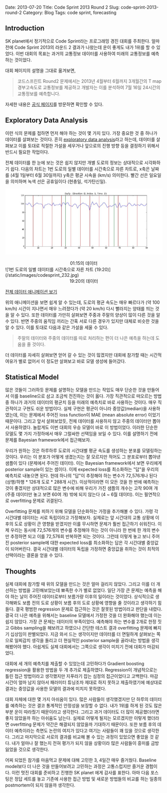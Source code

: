 Date: 2013-07-20
Title: Code Sprint 2013 Round 2
Slug: code-sprint-2013-round-2
Category: Blog
Tags: code sprint, forecasting


## Introduction

SK planet에서 정기적으로 Code Sprint라는 프로그래밍 경진 대회를 주최한다. 얼마 전에 Code Sprint 2013의 라운드 2 결과가 나왔는데 운이 좋게도 내가 1위를 할 수 있었다. 이번 대회의 목표는 과거의 교통정보 데이터를 사용하여 미래의 교통정보를 예측하는 것이었다.

대회 페이지의 설명을 그대로 옮겨보면, 
> 코드스프린트 Round2 문제에서는 2013년 4월부터 6월까지 3개월간의 T map 경부고속도로 교통정보를 제공하고 개발자는 이를 분석하여 7월 16일 24시간의 교통정보를 예측합니다.

자세한 내용은 [공식 페이지](http://codesprint.skplanet.com/2013/intro/round_02.htm)를 방문하면 확인할 수 있다.

## Exploratory Data Analysis

이런 식의 문제를 접하면 먼저 해야 하는 것이 몇 가지 있다. 가장 중요한 것 중 하나가 데이터를 살펴보는 것이다. 흔히 [exploratory data analysis](http://en.wikipedia.org/wiki/Exploratory_data_analysis)라고 하는데, 데이터를 살펴보고 이를 토대로 적절한 가설을 세우거나 앞으로의 진행 방향 등을 결정하기 위해서 반드시 필요한 작업이다.

전체 데이터를 한 눈에 보는 것은 쉽지 않지만 개별 도로의 정보는 상대적으로 시각화하기 쉽다. 다음의 차트는 1번 도로의 일별 데이터를 시간축으로 자른 차트로, x축은 날짜를 (4월 1일부터 6월 30일까지) y축은 평균 시속을 (km/s) 의미한다. 빨간 선은 일요일을 의미하며 녹색 선은 공휴일이다 (현충일, 석가탄신일).

![1번 도로의 일별 데이터를 시간축으로 자른 차트 (01:15)](/static/images/codesprint_015.jpg)
<center>
01:15의 데이터
</center>
![1번 도로의 일별 데이터를 시간축으로 자른 차트 (19:20)](/static/images/codesprint_232.jpg)
<center>
19:20의 데이터
</center>

[전체 데이터 애니메이션 보기](/static/images/codesprint_001.gif)

위의 애니메이션을 보면 쉽게 알 수 있는데, 도로의 평균 속도는 매우 빠르다가 (약 100 km/h) 시간이 지나면서 매우 느려졌다가 (약 20 km/h) 다시 빨라지는 양태를 띄는 것을 알 수 있다. 또한 데이터를 가만히 살펴보면 주중과 주말의 양상이 많이 다른 것을 알 수 있다. 반면 주중의 움직임 끼리는 간혹 서로 다른 경우가 있지만 대체로 비슷한 것을 알 수 있다. 이를 토대로 다음과 같은 가설을 세울 수 있다.

> 주말의 데이터와 주중의 데이터를 따로 처리하는 편이 더 나은 예측을 하는데 도움을 줄 것이다.

더 데이터를 자세히 살펴보면 얻어 갈 수 있는 것이 많겠지만 대회에 참가할 때는 시간적 여유가 별로 없어서 이 정도만 살펴보고 바로 모델 생성에 들어갔다.

## Statistical Model

많은 것들이 그러하듯 문제를 설명하는 모델을 만드는 작업도 매우 단순한 것을 만들어서 이를 baseline으로 삼고 조금씩 전진하는 것이 옳다. 가장 직관적으로 떠오르는 방법 중 하나가 과거의 데이터의 평균치 등을 미래의 예측치로 바로 사용하는 것이다. 매우 직관적이고 구현도 쉬운 방법이다. 실제 구현은 평균이 아니라 중앙값(median)을 사용하였는데, 이는 문제에서 주어진 loss function이 MAE (mean absolute error) 이었기 때문이다. 그리고 앞서 살펴보았듯, 전체 데이터를 사용하지 않고 주중의 데이터만 뽑아서 사용하였다. 놀랍게도 이번 대회의 우승 모델이 바로 이 방법이었다. 이러한 단순한 모델도 몇 가지 가정하에서 매우 그럴싸한 선택임을 보일 수 있다. 이를 설명하기 전에 문제를 Bayesian framework에서 접근해보자.

우리가 원하는 것은 하루하루 도로의 시간대별 평균 속도를 생성하는 분포를 모델링하는 것이다. 우리는 이 분포가 어떻게 생겼는지는 잘 모르지만 적어도 그 분포로부터 뽑아낸 샘플이 있다 (문제에서 주어진 데이터). 이는 Bayesian framework에서 보면 우리에게 posterior sample이 있는 셈이다. 이제 expected loss를 최소화하는 "답"을 우리의 예측치로 내놓으면 된다. 헌데 하나의 "답"이 추정해야 하는 변수가 72,576개나 된다 (상행/하행 * 126개 도로 * 288개 시간). 이상적이라면 이 모든 것을 한 번에 예측하는 것이 좋겠지만 상대적으로 많은 변수에 비해 우리가 가진 샘플의 개수는 고작 90여 개 (주중 데이터만 놓고 보면 60여 개) 밖에 되지 않는다 (4 ~ 6월 데이터). 이는 필연적으로 overfitting 문제로 귀결된다. 

Overfitting 문제를 피하기 위해 모델을 단순화하는 가정을 추가해볼 수 있다. 가령 각 시간대별 데이터는 서로 독립이라고 가정해보자. 실제로는 앞 시간대의 교통 상황에 이후의 도로 상황이 큰 영향을 받겠지만 이를 무시하면 문제가 훨씬 접근하기 쉬워진다. 이제 우리는 동시에 72,576개의 변수를 추정해야 하는 것이 아니라 한 번에 한 개의 변수만 추정하면 되고 이를 72,576회 반복하면 되는 것이다. 그런데 이렇게 놓고 보니 주어진 posterior sample에 대한 expected loss를 최소화하는 답은 각 시간대별 중앙값이 되어버린다. 결국 시간대별 데이터의 독립을 가정하면 중앙값을 취하는 것이 최적의 선택이라는 결론을 얻을 수 있다.

## Thoughts

실제 대회에 참가할 때 위의 모델을 만드는 것은 얼마 걸리지 않았다. 그리고 이를 더 개선하는 방법을 고민해보았는데 뾰족한 수가 별로 없었다. 일단 가장 큰 문제는 예측을 해야 하는 날이 주어진 데이터로부터 보름가량 이후의 일이라는 것이었다. 상식적으로 생각해봐도 보름 전의 도로 상황이 보름 후의 도로 상황에 영향을 줄 것이라고 생각하기 힘들다. 결국 평범한 regression 문제로 접근하는 것은 잘못된 방법이라고 판단을 내렸다. 결국 더 나은 예측을 위해서는 baseline 모델에서 가정한 것을 더 완화해야 했는데 이는 쉽지 않았다. 가장 큰 문제는 데이터의 부족이었다. 예측해야 하는 변수를 2개로 한정 짓고 Gibbs sampling을 해보려고 하였으나 간단한 테스트 결과 overfitting 문제에 빠지기 십상임이 판별되었다. 지금 와서 드는 생각이지만 데이터를 더 면밀하게 살펴보는 쪽으로 일찌감치 생각을 돌리고 더 현실적인 posterior sample을 골라내는 방법을 생각해봤어야 했다. 아쉽게도 실제 대회에서는 그쪽으로 생각이 미치기 전에 대회가 마감되었다. 

대회에 세 개의 예측치를 제출할 수 있었는데 고민하다가 Gradient boosting regression을 활용한 방법을 두 개 추가로 제출하였다. Regression이 개념적으로는 틀린 접근 방법이라고 생각했지만 지푸라기 잡는 심정의 접근이었다고 고백한다. 마감 시간이 얼마 남지 않아서 패러미터 튜닝조차 제대로 하지 못하고 제출하였기에 예상대로 결과는 중앙값을 사용한 모델의 결과에 미치지 못하였다.

대회 자체에 대한 몇 가지 아쉬움이 있다. 많은 사람들이 생각했겠지만 단 하루의 데이터를 예측하는 것은 결코 통계적인 안정성을 보장할 수 없다. 내가 1위를 하게 된 것도 많은 부분 운이 따라줬기 때문이라고 생각한다. 그리고 과거 데이터도 더 많이 제공했더라면 좋지 않았을까 하는 아쉬움도 남는다. 실제로 어떻게 될지는 모르겠지만 이렇게 했더라면 overfitting 문제가 약간은 해결되지 않았을까 기대하기 때문이다. 또한 보름 후의 데이터 예측이라는 측면도 논란의 여지가 있다고 여기는 사람들이 꽤 있을 것으로 생각한다. 그리고 마지막으로 서로의 결과를 비교해 볼 수 있는 과정이 있었으면 좋았을 것 같다. 내가 얼마나 잘 했는지 전혀 평가가 되지 않을 상황이라 많은 사람들이 흥미를 금방 잃었을 것으로 생각한다.

어찌 되었든 참가를 마음먹고 문제에 대해 고민한 3, 4일간 매우 즐거웠다. Baseline model보다 더 나은 것을 만들어보려고 고민하는 과정은 고통스럽지만 즐거운 경험이다. 이런 멋진 대회를 준비하고 진행한 SK planet 에게 감사를 표한다. 아마 다음 포스팅은 정답 세트를 놓고 기존에 사용한 접근 방법 및 새로운 방법들의 비교를 하는 일종의 postmortem이 되지 않을까 생각한다.



